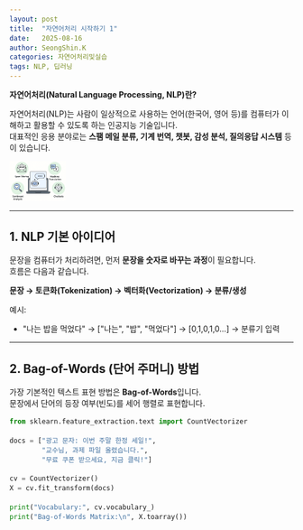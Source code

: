 ```yaml
---
layout: post
title:  "자연어처리 시작하기 1"
date:   2025-08-16
author: SeongShin.K
categories: 자연어처리및실습
tags: NLP, 딥러닝
---
```


<b>자연어처리(Natural Language Processing, NLP)란?</b>  

자연어처리(NLP)는 사람이 일상적으로 사용하는 언어(한국어, 영어 등)를 컴퓨터가 이해하고 활용할 수 있도록 하는 인공지능 기술입니다.  
대표적인 응용 분야로는 **스팸 메일 분류, 기계 번역, 챗봇, 감성 분석, 질의응답 시스템** 등이 있습니다.  

<img src="/assets/nlp_overview2.png" width="100"/>  

---

## 1. NLP 기본 아이디어
문장을 컴퓨터가 처리하려면, 먼저 **문장을 숫자로 바꾸는 과정**이 필요합니다.  
흐름은 다음과 같습니다.

<b>문장 → 토큰화(Tokenization) → 벡터화(Vectorization) → 분류/생성</b>

예시:  
- "나는 밥을 먹었다" → ["나는", "밥", "먹었다"] → [0,1,0,1,0...] → 분류기 입력  

---

## 2. Bag-of-Words (단어 주머니) 방법
가장 기본적인 텍스트 표현 방법은 **Bag-of-Words**입니다.  
문장에서 단어의 등장 여부(빈도)를 세어 행렬로 표현합니다.

```python
from sklearn.feature_extraction.text import CountVectorizer

docs = ["광고 문자: 이번 주말 한정 세일!",
        "교수님, 과제 파일 올렸습니다.",
        "무료 쿠폰 받으세요, 지금 클릭!"]

cv = CountVectorizer()
X = cv.fit_transform(docs)

print("Vocabulary:", cv.vocabulary_)
print("Bag-of-Words Matrix:\n", X.toarray())
